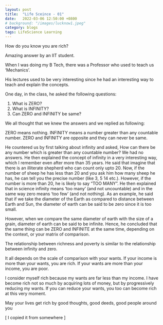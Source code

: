```yaml
---
layout: post
title:  "Life Sceince - 01"
date:   2022-03-06 12:50:00 +0800
# background: "/images/lucknow1.jpeg"
category: blogs
tags: LifeScience Learning
---
```



How do you know
you are rich?

Amazing answer
by an IIT student.

When I was doing my B Tech, there was a Professor who used to teach us ‘Mechanics’.

His lectures used to be very interesting since he had an interesting way to teach and explain
the concepts.

One day, in the class, he asked the following questions:

1. What is ZERO?
2. What is INFINITY?
3. Can ZERO and INFINITY be same?

We all thought that we knew the answers and we replied as following:

ZERO means nothing.
INFINITY means a number greater than any countable number.
ZERO and INFINITY are opposite and they can never be same.

He countered us by first talking about infinity and asked, How can there be any number which is greater than any countable number?
We had no answers.
He then explained the concept of infinity in a very interesting way, which I remember even after more than 35 years.
He said that imagine that there is an illiterate shepherd who can count only upto 20.
Now, if the number of sheep he has less than 20 and you ask him how many sheep he has, he can tell you the precise number (like 3, 5 14 etc.).
However, if the number is more than 20, he is likely to say “TOO MANY”.
He then explained that in science infinity means ‘too many’ (and not uncountable) and in the same way zero means ‘too few’ (and not nothing).
As an example, he said that if we take the diameter of the Earth as compared to distance between Earth and Sun, the diameter of earth can be said to be zero since it is too small.

However, when we compare the same diameter of earth with the size of a grain, diameter of earth can be said to be infinite.
Hence, he concluded that the same thing can be ZERO and INFINITE at the same time, depending on the context, or your matrix of comparison.

The relationship between richness and poverty is similar to the relationship between infinity and zero.

It all depends on the scale of comparison with your wants.
If your income is more than your wants, you are rich.
If your wants are more than your income, you are poor.

I consider myself rich because my wants are far less than my income.
I have become rich not so much by acquiring lots of money, but by progressively reducing my wants.
If you can reduce your wants, you too can become rich at this very moment.

May your lives get rich by good thoughts, good deeds, good people around you

[ I copied it from somewhere ]